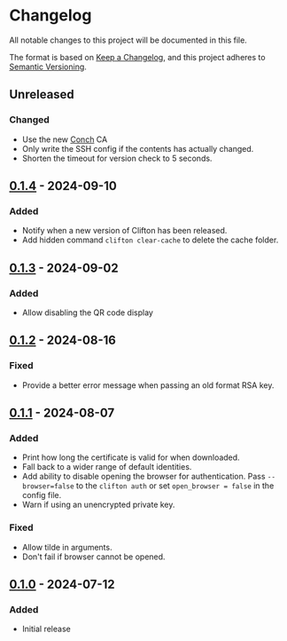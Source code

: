 # Changelog

All notable changes to this project will be documented in this file.

The format is based on [Keep a Changelog](https://keepachangelog.com/en/1.0.0/), and this project adheres to [Semantic Versioning](https://semver.org/spec/v2.0.0.html).

## Unreleased
### Changed
- Use the new [Conch](https://github.com/isambard-sc/conch/) CA
- Only write the SSH config if the contents has actually changed.
- Shorten the timeout for version check to 5 seconds.

## [0.1.4] - 2024-09-10
### Added
- Notify when a new version of Clifton has been released.
- Add hidden command `clifton clear-cache` to delete the cache folder.

## [0.1.3] - 2024-09-02
### Added
- Allow disabling the QR code display

## [0.1.2] - 2024-08-16
### Fixed
- Provide a better error message when passing an old format RSA key.

## [0.1.1] - 2024-08-07
### Added
- Print how long the certificate is valid for when downloaded.
- Fall back to a wider range of default identities.
- Add ability to disable opening the browser for authentication. Pass `--browser=false` to the `clifton auth` or set `open_browser = false` in the config file.
- Warn if using an unencrypted private key.

### Fixed
- Allow tilde in arguments.
- Don't fail if browser cannot be opened.

## [0.1.0] - 2024-07-12
### Added
- Initial release

[0.1.4]: https://github.com/isambard-sc/clifton/releases/tag/0.1.4
[0.1.3]: https://github.com/isambard-sc/clifton/releases/tag/0.1.3
[0.1.2]: https://github.com/isambard-sc/clifton/releases/tag/0.1.2
[0.1.1]: https://github.com/isambard-sc/clifton/releases/tag/0.1.1
[0.1.0]: https://github.com/isambard-sc/clifton/releases/tag/0.1.0

